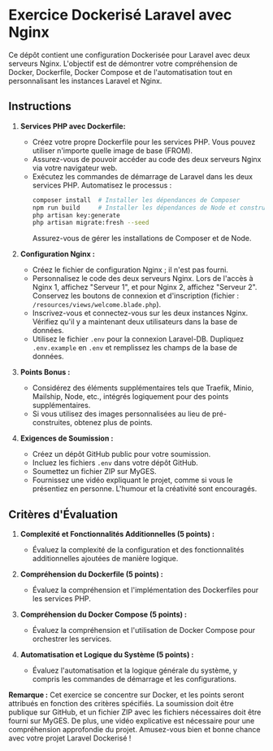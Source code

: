 # Exercice Dockerisé Laravel avec Nginx

Ce dépôt contient une configuration Dockerisée pour Laravel avec deux serveurs Nginx. L'objectif est de démontrer votre compréhension de Docker, Dockerfile, Docker Compose et de l'automatisation tout en personnalisant les instances Laravel et Nginx.

## Instructions

1. **Services PHP avec Dockerfile:**
   - Créez votre propre Dockerfile pour les services PHP. Vous pouvez utiliser n'importe quelle image de base (FROM).
   - Assurez-vous de pouvoir accéder au code des deux serveurs Nginx via votre navigateur web.
   - Exécutez les commandes de démarrage de Laravel dans les deux services PHP. Automatisez le processus :
     ```bash
     composer install  # Installer les dépendances de Composer
     npm run build     # Installer les dépendances de Node et construire les assets
     php artisan key:generate
     php artisan migrate:fresh --seed
     ```
     Assurez-vous de gérer les installations de Composer et de Node.

2. **Configuration Nginx :**
   - Créez le fichier de configuration Nginx ; il n'est pas fourni.
   - Personnalisez le code des deux serveurs Nginx. Lors de l'accès à Nginx 1, affichez "Serveur 1", et pour Nginx 2, affichez "Serveur 2". Conservez les boutons de connexion et d'inscription (fichier : `/resources/views/welcome.blade.php`).
   - Inscrivez-vous et connectez-vous sur les deux instances Nginx. Vérifiez qu'il y a maintenant deux utilisateurs dans la base de données.
   - Utilisez le fichier `.env` pour la connexion Laravel-DB. Dupliquez `.env.example` en `.env` et remplissez les champs de la base de données.

3. **Points Bonus :**
   - Considérez des éléments supplémentaires tels que Traefik, Minio, Mailship, Node, etc., intégrés logiquement pour des points supplémentaires.
   - Si vous utilisez des images personnalisées au lieu de pré-construites, obtenez plus de points.

4. **Exigences de Soumission :**
   - Créez un dépôt GitHub public pour votre soumission.
   - Incluez les fichiers `.env` dans votre dépôt GitHub.
   - Soumettez un fichier ZIP sur MyGES.
   - Fournissez une vidéo expliquant le projet, comme si vous le présentiez en personne. L'humour et la créativité sont encouragés.

## Critères d'Évaluation

1. **Complexité et Fonctionnalités Additionnelles (5 points) :**
   - Évaluez la complexité de la configuration et des fonctionnalités additionnelles ajoutées de manière logique.

2. **Compréhension du Dockerfile (5 points) :**
   - Évaluez la compréhension et l'implémentation des Dockerfiles pour les services PHP.

3. **Compréhension du Docker Compose (5 points) :**
   - Évaluez la compréhension et l'utilisation de Docker Compose pour orchestrer les services.

4. **Automatisation et Logique du Système (5 points) :**
   - Évaluez l'automatisation et la logique générale du système, y compris les commandes de démarrage et les configurations.

**Remarque :** Cet exercice se concentre sur Docker, et les points seront attribués en fonction des critères spécifiés. La soumission doit être publique sur GitHub, et un fichier ZIP avec les fichiers nécessaires doit être fourni sur MyGES. De plus, une vidéo explicative est nécessaire pour une compréhension approfondie du projet. Amusez-vous bien et bonne chance avec votre projet Laravel Dockerisé !
